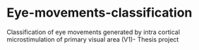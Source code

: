 # Eye-movements-classification
Classification of eye movements generated by intra cortical microstimulation of primary visual area (V1)- Thesis project
